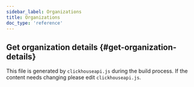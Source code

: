```yaml
---
sidebar_label: Organizations
title: Organizations
doc_type: 'reference'
---
```


## Get organization details {#get-organization-details}

This file is generated by `clickhouseapi.js` during the build process.  If the 
content needs changing please edit `clickhouseapi.js`.
